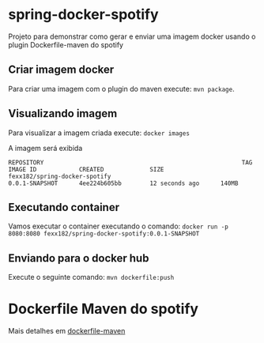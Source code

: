 # spring-docker-spotify

Projeto para demonstrar como gerar e enviar uma imagem docker usando o plugin Dockerfile-maven do spotify

## Criar imagem docker

Para criar uma imagem com o plugin do maven execute: `mvn package`.

## Visualizando imagem
Para visualizar a imagem criada execute: `docker images`

A imagem será exibida
```
REPOSITORY                                                        TAG                 IMAGE ID            CREATED             SIZE
fexx182/spring-docker-spotify                                      0.0.1-SNAPSHOT      4ee224b605bb        12 seconds ago      140MB
```

## Executando container
Vamos executar o  container executando o comando:
`docker run -p 8080:8080 fexx182/spring-docker-spotify:0.0.1-SNAPSHOT`

## Enviando para o docker hub
Execute o seguinte comando:
`mvn dockerfile:push`

# Dockerfile Maven do spotify

Mais detalhes em [dockerfile-maven][dockerfilemaven]

[dockerfilemaven]: https://github.com/spotify/dockerfile-maven
